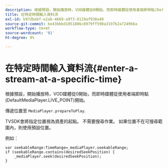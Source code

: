 ```yaml
---
description: 根據預設，開始播放時，VOD媒體從0開始，而即時媒體從使用者端即時點(DefaultMediaPlayer.LIVE_POINT)開始。
title: 在特定時間輸入資料流
exl-id: b97dbabf-e2ab-4669-a9f3-9129af938a40
source-git-commit: be43bbbd1051886c8979ff590a3197b2a7249b6a
workflow-type: tm+mt
source-wordcount: '91'
ht-degree: 0%

---
```


# 在特定時間輸入資料流{#enter-a-stream-at-a-specific-time}

根據預設，開始播放時，VOD媒體從0開始，而即時媒體從使用者端即時點(DefaultMediaPlayer.LIVE_POINT)開始。

傳遞位置至 `MediaPlayer.prepareToPlay`.

TVSDK會將指定位置視為資產的起點。 不需要搜尋作業。 如果位置不在可搜尋範圍內，則使用預設位置。

例如：

```
var seekableRange:TimeRange=_mediaPlayer.seekableRange; 
if (seekableRange.contains(desiredSeekPosition) { 
    _mediaPlayer.seek(desiredSeekPosition); 
}
```

